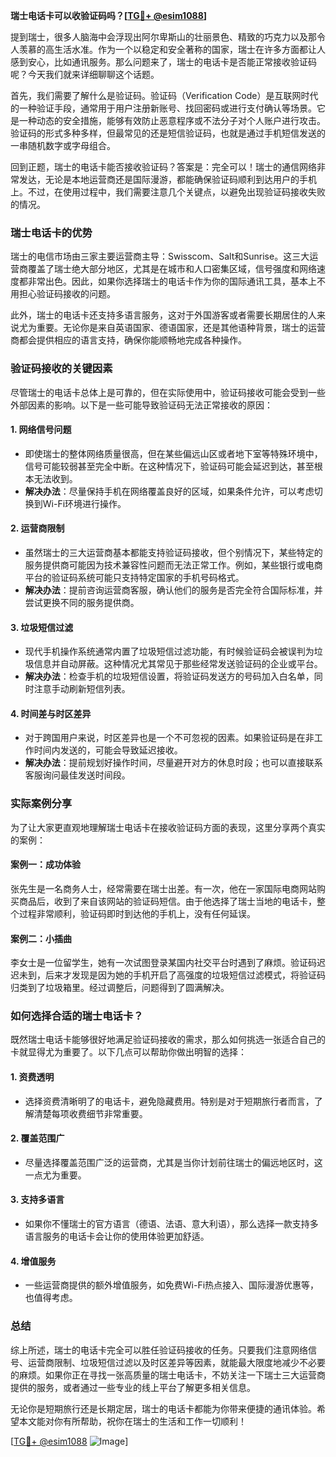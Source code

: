**瑞士电话卡可以收验证码吗？[[TG💪+ @esim1088](https://t.me/s/esim1088)]**

提到瑞士，很多人脑海中会浮现出阿尔卑斯山的壮丽景色、精致的巧克力以及那令人羡慕的高生活水准。作为一个以稳定和安全著称的国家，瑞士在许多方面都让人感到安心，比如通讯服务。那么问题来了，瑞士的电话卡是否能正常接收验证码呢？今天我们就来详细聊聊这个话题。

首先，我们需要了解什么是验证码。验证码（Verification Code）是互联网时代的一种验证手段，通常用于用户注册新账号、找回密码或进行支付确认等场景。它是一种动态的安全措施，能够有效防止恶意程序或不法分子对个人账户进行攻击。验证码的形式多种多样，但最常见的还是短信验证码，也就是通过手机短信发送的一串随机数字或字母组合。

回到正题，瑞士的电话卡能否接收验证码？答案是：完全可以！瑞士的通信网络非常发达，无论是本地运营商还是国际漫游，都能确保验证码顺利到达用户的手机上。不过，在使用过程中，我们需要注意几个关键点，以避免出现验证码接收失败的情况。

### 瑞士电话卡的优势

瑞士的电信市场由三家主要运营商主导：Swisscom、Salt和Sunrise。这三大运营商覆盖了瑞士绝大部分地区，尤其是在城市和人口密集区域，信号强度和网络速度都非常出色。因此，如果你选择瑞士的电话卡作为你的国际通讯工具，基本上不用担心验证码接收的问题。

此外，瑞士的电话卡还支持多语言服务，这对于外国游客或者需要长期居住的人来说尤为重要。无论你是来自英语国家、德语国家，还是其他语种背景，瑞士的运营商都会提供相应的语言支持，确保你能顺畅地完成各种操作。

### 验证码接收的关键因素

尽管瑞士的电话卡总体上是可靠的，但在实际使用中，验证码接收可能会受到一些外部因素的影响。以下是一些可能导致验证码无法正常接收的原因：

#### 1. **网络信号问题**
   - 即使瑞士的整体网络质量很高，但在某些偏远山区或者地下室等特殊环境中，信号可能较弱甚至完全中断。在这种情况下，验证码可能会延迟到达，甚至根本无法收到。
   - **解决办法**：尽量保持手机在网络覆盖良好的区域，如果条件允许，可以考虑切换到Wi-Fi环境进行操作。

#### 2. **运营商限制**
   - 虽然瑞士的三大运营商基本都能支持验证码接收，但个别情况下，某些特定的服务提供商可能因为技术兼容性问题而无法正常工作。例如，某些银行或电商平台的验证码系统可能只支持特定国家的手机号码格式。
   - **解决办法**：提前咨询运营商客服，确认他们的服务是否完全符合国际标准，并尝试更换不同的服务提供商。

#### 3. **垃圾短信过滤**
   - 现代手机操作系统通常内置了垃圾短信过滤功能，有时候验证码会被误判为垃圾信息并自动屏蔽。这种情况尤其常见于那些经常发送验证码的企业或平台。
   - **解决办法**：检查手机的垃圾短信设置，将验证码发送方的号码加入白名单，同时注意手动刷新短信列表。

#### 4. **时间差与时区差异**
   - 对于跨国用户来说，时区差异也是一个不可忽视的因素。如果验证码是在非工作时间内发送的，可能会导致延迟接收。
   - **解决办法**：提前规划好操作时间，尽量避开对方的休息时段；也可以直接联系客服询问最佳发送时间段。

### 实际案例分享

为了让大家更直观地理解瑞士电话卡在接收验证码方面的表现，这里分享两个真实的案例：

#### 案例一：成功体验
张先生是一名商务人士，经常需要在瑞士出差。有一次，他在一家国际电商网站购买商品后，收到了来自该网站的验证码短信。由于他选择了瑞士当地的电话卡，整个过程非常顺利，验证码即时到达他的手机上，没有任何延误。

#### 案例二：小插曲
李女士是一位留学生，她有一次试图登录某国内社交平台时遇到了麻烦。验证码迟迟未到，后来才发现是因为她的手机开启了高强度的垃圾短信过滤模式，将验证码归类到了垃圾箱里。经过调整后，问题得到了圆满解决。

### 如何选择合适的瑞士电话卡？

既然瑞士电话卡能够很好地满足验证码接收的需求，那么如何挑选一张适合自己的卡就显得尤为重要了。以下几点可以帮助你做出明智的选择：

#### 1. **资费透明**
   - 选择资费清晰明了的电话卡，避免隐藏费用。特别是对于短期旅行者而言，了解清楚每项收费细节非常重要。

#### 2. **覆盖范围广**
   - 尽量选择覆盖范围广泛的运营商，尤其是当你计划前往瑞士的偏远地区时，这一点尤为重要。

#### 3. **支持多语言**
   - 如果你不懂瑞士的官方语言（德语、法语、意大利语），那么选择一款支持多语言服务的电话卡会让你的使用体验更加舒适。

#### 4. **增值服务**
   - 一些运营商提供的额外增值服务，如免费Wi-Fi热点接入、国际漫游优惠等，也值得考虑。

### 总结

综上所述，瑞士的电话卡完全可以胜任验证码接收的任务。只要我们注意网络信号、运营商限制、垃圾短信过滤以及时区差异等因素，就能最大限度地减少不必要的麻烦。如果你正在寻找一张高质量的瑞士电话卡，不妨关注一下瑞士三大运营商提供的服务，或者通过一些专业的线上平台了解更多相关信息。

无论你是短期旅行还是长期定居，瑞士的电话卡都能为你带来便捷的通讯体验。希望本文能对你有所帮助，祝你在瑞士的生活和工作一切顺利！

[[TG💪+ @esim1088](https://t.me/s/esim1088) ![Image](https://i.postimg.cc/4NQfJmqS/Snipaste-2025-05-13-00-14-12.png)]